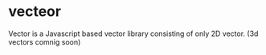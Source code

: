 # vecteor
Vector is a Javascript based vector library consisting of only 2D vector. (3d vectors comnig soon)


